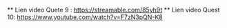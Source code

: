 ** Lien video Quete 9 : https://streamable.com/85yh9t
** Lien video Quest 10:
https://www.youtube.com/watch?v=F7zN3pQN-K8
